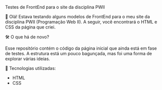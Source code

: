 Testes de FrontEnd para o site da disciplina PWII

🚀 Olá! Estava testando alguns modelos de FrontEnd para o meu site da disciplina PWII (Programação Web II). A seguir, você encontrará o HTML e CSS da página que criei.

🛠️ O que há de novo?

Esse repositório contém o código da página inicial que ainda está em fase de testes. A estrutura está um pouco bagunçada, mas foi uma forma de explorar várias ideias.

🔨 Tecnologias utilizadas:
- HTML
- CSS
